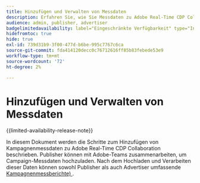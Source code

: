 ```yaml
---
title: Hinzufügen und Verwalten von Messdaten
description: Erfahren Sie, wie Sie Messdaten zu Adobe Real-Time CDP Collaboration hinzufügen.
audience: admin, publisher, advertiser
badgelimitedavailability: label="Eingeschränkte Verfügbarkeit" type="Informative" url="https://helpx.adobe.com/de/legal/product-descriptions/real-time-customer-data-platform-collaboration.html newtab=true"
hidefromtoc: true
hide: true
exl-id: 739d31b9-3f00-477d-b6be-995c7767c6ca
source-git-commit: fda414120decc0c76712616ff85b83febede53e9
workflow-type: tm+mt
source-wordcount: '72'
ht-degree: 2%

---
```


# Hinzufügen und Verwalten von Messdaten

{{limited-availability-release-note}}

In diesem Dokument werden die Schritte zum Hinzufügen von Kampagnenmessdaten zu Adobe Real-Time CDP Collaboration beschrieben. Publisher können mit Adobe-Teams zusammenarbeiten, um Campaign-Messdaten hochzuladen. Nach dem Hochladen und Verarbeiten dieser Daten können sowohl Publisher als auch Advertiser umfassende [Kampagnenmessberichte) ](/help/guide/collaborate/measure.md).

